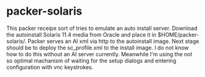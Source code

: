 # packer-solaris
This packer receipe sort of tries to emulate an auto install server. Download the autoinstall Solaris 11.4 media from Oracle and place it in $HOME/packer-solaris/. Packer serves an AI xml via http to the autoinstall image. Next stage should be to deploy the sc_profile.xml to the install image. I do not know how to do this without an AI server currently. Meanwhile I'm using the not so optimal machanism of waiting for the setup dialogs and entering configuration with vnc keystrokes.
